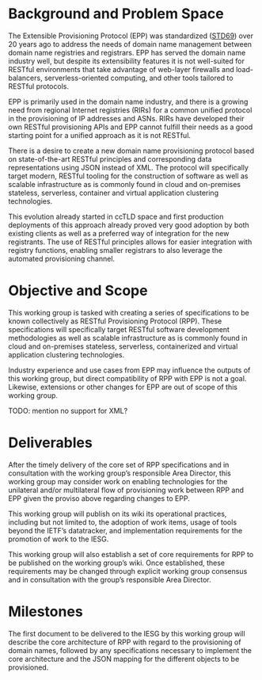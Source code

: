 # Background and Problem Space

The Extensible Provisioning Protocol (EPP) was standardized ([STD69](https://datatracker.ietf.org/doc/std69/)) 
over 20 years ago to address the needs of domain name management between domain name registries and registrars.
EPP has served the domain name industry well, but despite its extensibility features 
it is not well-suited for RESTful environments that take advantage of web-layer firewalls and load-balancers,
serverless-oriented computing, and other tools tailored to RESTful protocols. 

EPP is primarily used in the domain name industry, and there is a growing 
need from regional Internet registries (RIRs) for a common unified protocol in the provisioning of IP addresses and ASNs. 
RIRs have developed their own RESTful provisioning APIs and EPP cannot fulfill their needs as a good starting point 
for a unified approach as it is not RESTful. 

There is a desire to create a new domain name provisioning protocol based on state-of-the-art RESTful principles 
and corresponding data representations using JSON instead of XML. The protocol will specifically target modern, RESTful
tooling for the construction of software as well as scalable infrastructure as is commonly found in cloud 
and on-premises stateless, serverless, container and virtual application clustering technologies.

This evolution already started in ccTLD space and first production deployments of this approach already proved 
very good adoption by both existing clients as well as a preferred way of integration for the new registrants. 
The use of RESTful principles allows for easier integration with registry functions, enabling smaller registrars 
to also leverage the automated provisioning channel.

# Objective and Scope

This working group is tasked with creating a series of specifications
to be known collectively as RESTful Provisioning Protocol (RPP).
These specifications will specifically target RESTful software development methodologies as well as 
scalable infrastructure as is commonly found in cloud and on-premises stateless, serverless, containerized and 
virtual application clustering technologies.


Industry experience and use cases from EPP may influence the outputs
of this working group, but direct compatibility of RPP with EPP is not
a goal. Likewise, extensions or other changes for EPP are out of scope
of this working group.

TODO: mention no support for XML?

# Deliverables

After the timely delivery of the core set of RPP specifications and in
consultation with the working group’s responsible Area Director, this
working group may consider work on enabling technologies for the
unilateral and/or multilateral flow of provisioning work between RPP
and EPP given the proviso above regarding changes to EPP.

This working group will publish on its wiki its operational practices,
including but not limited to, the adoption of work items, usage of
tools beyond the IETF’s datatracker, and implementation requirements
for the promotion of work to the IESG.

This working group will also establish a set of core requirements for
RPP to be published on the working group’s wiki. Once established,
these requirements may be changed through explicit working group
consensus and in consultation with the group’s responsible Area
Director.

# Milestones

The first document to be delivered to the IESG by this working group
will describe the core architecture of RPP with regard to the
provisioning of domain names, followed by any specifications necessary
to implement the core architecture and the JSON mapping for the different objects to be provisioned.
